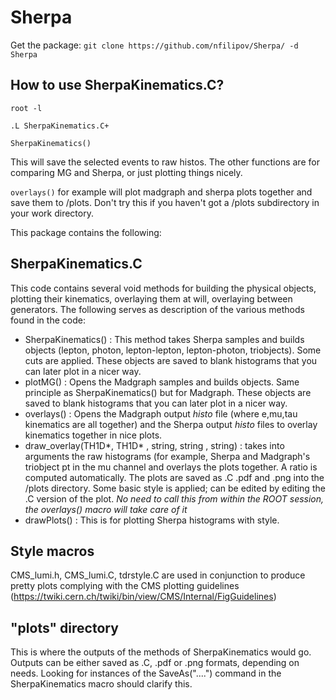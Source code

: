 # Sherpa

Get the package:
```git clone https://github.com/nfilipov/Sherpa/ -d Sherpa```

## How to use SherpaKinematics.C?

```root -l```

```.L SherpaKinematics.C+```

```SherpaKinematics()``` 

This will save the selected events to raw histos. The other functions are for comparing MG and Sherpa, or just plotting things nicely.

```overlays()``` for example will plot madgraph and sherpa plots together and save them to /plots. Don't try this if you haven't got a /plots subdirectory in your work directory.

This package contains the following:

## SherpaKinematics.C
This code contains several void methods for building the physical objects, plotting their kinematics, overlaying them at will, overlaying between generators. The following serves as description of the various methods found in the code:
- SherpaKinematics() : This method takes Sherpa samples and builds objects (lepton, photon, lepton-lepton, lepton-photon, triobjects). Some cuts are applied. These objects are saved to blank histograms that you can later plot in a nicer way.
- plotMG() : Opens the Madgraph samples and builds objects. Same principle as SherpaKinematics() but for Madgraph. These objects are saved to blank histograms that you can later plot in a nicer way.
- overlays() : Opens the Madgraph output _histo_ file (where e,mu,tau kinematics are all together) and the Sherpa output _histo_ files to overlay kinematics together in nice plots.
- draw_overlay(TH1D*, TH1D* , string, string , string) : takes into arguments the raw histograms (for example, Sherpa and Madgraph's triobject pt in the mu channel and overlays the plots together. A ratio is computed automatically. The plots are saved as .C .pdf and .png into the /plots directory. Some basic style is applied; can be edited by editing the .C version of the plot. *No need to call this from within the ROOT session, the _overlays()_ macro will take care of it*
- drawPlots() : This is for plotting Sherpa histograms with style.


## Style macros
CMS_lumi.h, CMS_lumi.C, tdrstyle.C are used in conjunction to produce pretty plots complying with the CMS plotting guidelines (https://twiki.cern.ch/twiki/bin/view/CMS/Internal/FigGuidelines)

## "plots" directory
This is where the outputs of the methods of SherpaKinematics would go. Outputs can be either saved as .C, .pdf or .png formats, depending on needs. Looking for instances of the SaveAs("....") command in the SherpaKinematics macro should clarify this.

